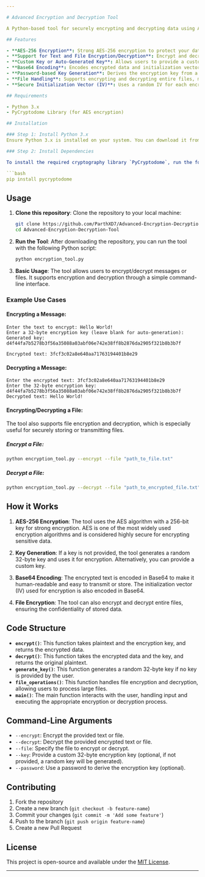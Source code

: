 ```yaml
---

# Advanced Encryption and Decryption Tool

A Python-based tool for securely encrypting and decrypting data using AES-256 encryption. This tool supports encryption and decryption of both text and files, providing strong security for sensitive information. The tool allows the user to choose between AES encryption with a custom key or automatic key generation, making it suitable for various use cases.

## Features

- **AES-256 Encryption**: Strong AES-256 encryption to protect your data.
- **Support for Text and File Encryption/Decryption**: Encrypt and decrypt both text and files.
- **Custom Key or Auto-Generated Key**: Allows users to provide a custom encryption key or automatically generate a random key.
- **Base64 Encoding**: Encodes encrypted data and initialization vectors in Base64 format for easy sharing and storage.
- **Password-based Key Generation**: Derives the encryption key from a password for secure key management.
- **File Handling**: Supports encrypting and decrypting entire files, making it ideal for secure file storage or transmission.
- **Secure Initialization Vector (IV)**: Uses a random IV for each encryption, enhancing security.

## Requirements

- Python 3.x
- PyCryptodome Library (for AES encryption)

## Installation

### Step 1: Install Python 3.x
Ensure Python 3.x is installed on your system. You can download it from [python.org](https://www.python.org/downloads/).

### Step 2: Install Dependencies

To install the required cryptography library `PyCryptodome`, run the following command:

```bash
pip install pycryptodome
```

## Usage

1. **Clone this repository**:
   Clone the repository to your local machine:

   ```bash
   git clone https://github.com/ParthXD7/Advanced-Encryption-Decryption-Tool.git
   cd Advanced-Encryption-Decryption-Tool
   ```

2. **Run the Tool**:
   After downloading the repository, you can run the tool with the following Python script:

   ```bash
   python encryption_tool.py
   ```

3. **Basic Usage**:
   The tool allows users to encrypt/decrypt messages or files. It supports encryption and decryption through a simple command-line interface.

### Example Use Cases

#### Encrypting a Message:
```plaintext
Enter the text to encrypt: Hello World!
Enter a 32-byte encryption key (leave blank for auto-generation): 
Generated key: d4f44fa7b5278b3f56a35088a03abf06e742e38ff8b2876da2905f321b8b3b7f

Encrypted text: 3fcf3c02a8e640aa71763194401b8e29
```

#### Decrypting a Message:
```plaintext
Enter the encrypted text: 3fcf3c02a8e640aa71763194401b8e29
Enter the 32-byte encryption key: d4f44fa7b5278b3f56a35088a03abf06e742e38ff8b2876da2905f321b8b3b7f
Decrypted text: Hello World!
```

#### Encrypting/Decrypting a File:

The tool also supports file encryption and decryption, which is especially useful for securely storing or transmitting files.

##### Encrypt a File:

```bash
python encryption_tool.py --encrypt --file "path_to_file.txt"
```

##### Decrypt a File:

```bash
python encryption_tool.py --decrypt --file "path_to_encrypted_file.txt"
```

## How it Works

1. **AES-256 Encryption**: The tool uses the AES algorithm with a 256-bit key for strong encryption. AES is one of the most widely used encryption algorithms and is considered highly secure for encrypting sensitive data.
   
2. **Key Generation**: If a key is not provided, the tool generates a random 32-byte key and uses it for encryption. Alternatively, you can provide a custom key.
   
3. **Base64 Encoding**: The encrypted text is encoded in Base64 to make it human-readable and easy to transmit or store. The initialization vector (IV) used for encryption is also encoded in Base64.

4. **File Encryption**: The tool can also encrypt and decrypt entire files, ensuring the confidentiality of stored data.

## Code Structure

- **`encrypt()`**: This function takes plaintext and the encryption key, and returns the encrypted data.
- **`decrypt()`**: This function takes the encrypted data and the key, and returns the original plaintext.
- **`generate_key()`**: This function generates a random 32-byte key if no key is provided by the user.
- **`file_operations()`**: This function handles file encryption and decryption, allowing users to process large files.
- **`main()`**: The main function interacts with the user, handling input and executing the appropriate encryption or decryption process.

## Command-Line Arguments

- `--encrypt`: Encrypt the provided text or file.
- `--decrypt`: Decrypt the provided encrypted text or file.
- `--file`: Specify the file to encrypt or decrypt.
- `--key`: Provide a custom 32-byte encryption key (optional, if not provided, a random key will be generated).
- `--password`: Use a password to derive the encryption key (optional).

## Contributing

1. Fork the repository
2. Create a new branch (`git checkout -b feature-name`)
3. Commit your changes (`git commit -m 'Add some feature'`)
4. Push to the branch (`git push origin feature-name`)
5. Create a new Pull Request

## License

This project is open-source and available under the [MIT License](LICENSE).

---
```

